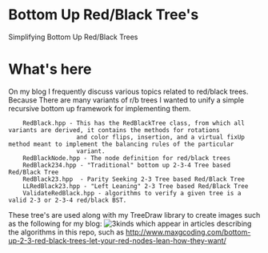 # Bottom Up Red/Black Tree's
Simplifying Bottom Up Red/Black Trees

# What's here
On my blog I frequently discuss various topics related to red/black trees. Because There are
many variants of r/b trees I wanted to unify a simple recursive bottom up framework for implementing them.

```
    RedBlack.hpp - This has the RedBlackTree class, from which all variants are derived, it contains the methods for rotations
                   and color flips, insertion, and a virtual fixUp method meant to implement the balancing rules of the particular
                   variant.
    RedBlackNode.hpp - The node definition for red/black trees
    RedBlack234.hpp - "Traditional" bottom up 2-3-4 Tree based Red/Black Tree
    RedBlack23.hpp  - Parity Seeking 2-3 Tree based Red/Black Tree
    LLRedBlack23.hpp - "Left Leaning" 2-3 Tree based Red/Black Tree
    ValidateRedBlack.hpp - algorithms to verify a given tree is a valid 2-3 or 2-3-4 red/black BST.
```

These tree's are used along with my TreeDraw library to create images such as the following for my blog:
![3kinds](https://github.com/maxgoren/RedBlackTrees/assets/65133477/d4e36933-178c-4e93-8af5-028e5c35d70e)
which appear in articles describing the algorithms in this repo, such as http://www.maxgcoding.com/bottom-up-2-3-red-black-trees-let-your-red-nodes-lean-how-they-want/
